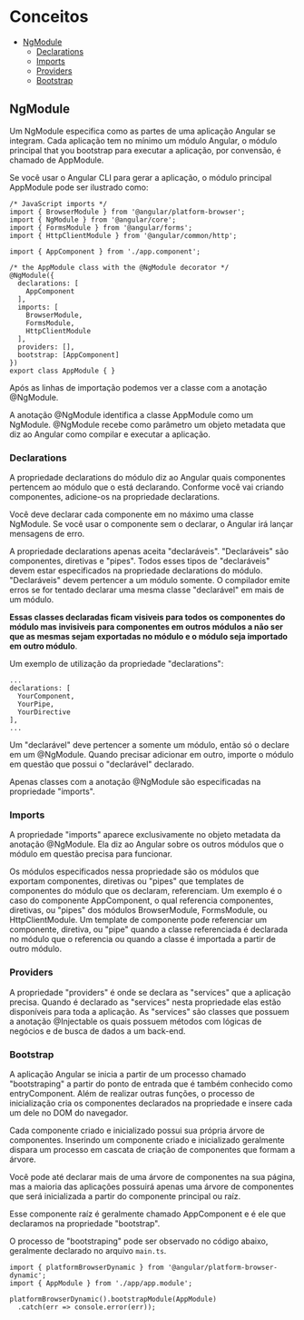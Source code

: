 # Conceitos

- [NgModule](#ngmodule)
    - [Declarations](#declarations)
    - [Imports](#imports)
    - [Providers](#providers)
    - [Bootstrap](#bootstrap)

## NgModule

Um NgModule especifica como as partes de uma aplicação Angular se integram. Cada aplicação tem no mínimo um módulo Angular, o módulo principal that you bootstrap para executar a aplicação, por convensão, é chamado de AppModule.

Se você usar o Angular CLI para gerar a aplicação, o módulo principal AppModule pode ser ilustrado como:

```
/* JavaScript imports */
import { BrowserModule } from '@angular/platform-browser';
import { NgModule } from '@angular/core';
import { FormsModule } from '@angular/forms';
import { HttpClientModule } from '@angular/common/http';

import { AppComponent } from './app.component';

/* the AppModule class with the @NgModule decorator */
@NgModule({
  declarations: [
    AppComponent
  ],
  imports: [
    BrowserModule,
    FormsModule,
    HttpClientModule
  ],
  providers: [],
  bootstrap: [AppComponent]
})
export class AppModule { }
```

Após as linhas de importação podemos ver a classe com a anotação @NgModule.

A anotação @NgModule identifica a classe AppModule como um NgModule. @NgModule recebe como parâmetro um objeto metadata que diz ao Angular como compilar e executar a aplicação.

### Declarations

A propriedade declarations do módulo diz ao Angular quais componentes pertencem ao módulo que o está declarando. Conforme você vai criando componentes, adicione-os na propriedade declarations.

Você deve declarar cada componente em no máximo uma classe NgModule. Se você usar o componente sem o declarar, o Angular irá lançar mensagens de erro.

A propriedade declarations apenas aceita "declaráveis". "Declaráveis" são componentes, diretivas e "pipes". Todos esses tipos de "declaráveis" devem estar especificados na propriedade declarations do módulo. "Declaráveis" devem pertencer a um módulo somente. O compilador emite erros se for tentado declarar uma mesma classe "declarável" em mais de um módulo.

**Essas classes declaradas ficam visiveis para todos os componentes do módulo mas invisiveis para componentes em outros módulos a não ser que as mesmas sejam exportadas no módulo e o módulo seja importado em outro módulo**.

Um exemplo de utilização da propriedade "declarations":

```
...
declarations: [
  YourComponent,
  YourPipe,
  YourDirective
],
...
```

Um "declarável" deve pertencer a somente um módulo, então só o declare em um @NgModule. Quando precisar adicionar em outro, importe o módulo em questão que possui o "declarável" declarado.

Apenas classes com a anotação @NgModule são especificadas na propriedade "imports".

### Imports

A propriedade "imports" aparece exclusivamente no objeto metadata da anotação @NgModule. Ela diz ao Angular sobre os outros módulos que o módulo em questão precisa para funcionar.

Os módulos especificados nessa propriedade são os módulos que exportam componentes, diretivas ou "pipes" que templates de componentes do módulo que os declaram, referenciam. Um exemplo é o caso do componente AppComponent, o qual referencia componentes, diretivas, ou "pipes" dos módulos BrowserModule, FormsModule, ou HttpClientModule. Um template de componente pode referenciar um componente, diretiva, ou "pipe" quando a classe referenciada é declarada no módulo que o referencia ou quando a classe é importada a partir de outro módulo.

### Providers

A propriedade "providers" é onde se declara as "services" que a aplicação precisa. Quando é declarado as "services" nesta propriedade elas estão disponíveis para toda a aplicação. As "services" são classes que possuem a anotação @Injectable os quais possuem métodos com lógicas de negócios e de busca de dados a um back-end.

### Bootstrap

A aplicação Angular se inicia a partir de um processo chamado "bootstraping" a partir do ponto de entrada que é também conhecido como entryComponent. Além de realizar outras funções, o processo de inicialização cria os componentes declarados na propriedade e insere cada um dele no DOM do navegador.

Cada componente criado e inicializado possui sua própria árvore de componentes. Inserindo um componente criado e inicializado geralmente dispara um processo em cascata de criação de componentes que formam a árvore.

Você pode até declarar mais de uma árvore de componentes na sua página, mas a maioria das aplicações possuirá apenas uma árvore de componentes que será inicializada a partir do componente principal ou raíz.

Esse componente raíz é geralmente chamado AppComponent e é ele que declaramos na propriedade "bootstrap".

O processo de "bootstraping" pode ser observado no código abaixo, geralmente declarado no arquivo `main.ts`.

```
import { platformBrowserDynamic } from '@angular/platform-browser-dynamic';
import { AppModule } from './app/app.module';

platformBrowserDynamic().bootstrapModule(AppModule)
  .catch(err => console.error(err));
```
